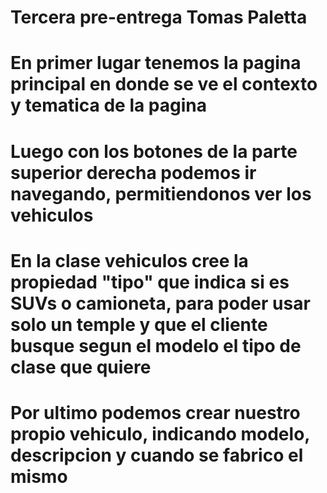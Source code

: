 # Tercera pre-entrega Tomas Paletta
# En primer lugar tenemos la pagina principal en donde se ve el contexto y tematica de la pagina
# Luego con los botones de la parte superior derecha podemos ir navegando, permitiendonos ver los vehiculos
# En la clase vehiculos cree la propiedad "tipo" que indica si es SUVs o camioneta, para poder usar solo un temple y que el cliente busque segun el modelo el tipo de clase que quiere
# Por ultimo podemos crear nuestro propio vehiculo, indicando modelo, descripcion y cuando se fabrico el mismo 
